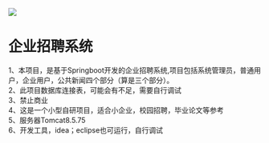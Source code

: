 ![](https://https://img.shields.io/badge/%E5%86%99%E4%BD%9C%E5%B7%A5%E5%85%B7-Typora-red)
<h1 align="left" font="50px">
企业招聘系统
</h1>
<body>
1、本项目，是基于Springboot开发的企业招聘系统,项目包括系统管理员，普通用户，企业用户，公共新闻四个部分（算是三个部分）。
<br>
2、此项目数据库连接表，可能会有不足，需要自行调试
<br>
3、禁止商业
<br>
4、这是一个小型自研项目，适合小企业，校园招聘，毕业论文等参考
<br>
5、服务器Tomcat8.5.75
<br>
6、开发工具，idea；eclipse也可运行，自行调试
</body>
